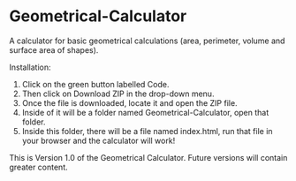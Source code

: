 # Geometrical-Calculator

A calculator for basic geometrical calculations (area, perimeter, volume and surface area of shapes).

Installation:
1) Click on the green button labelled Code.
2) Then click on Download ZIP in the drop-down menu.
3) Once the file is downloaded, locate it and open the ZIP file.
4) Inside of it will be a folder named Geometrical-Calculator, open that folder.
5) Inside this folder, there will be a file named index.html, run that file in your browser and the calculator will work!

This is Version 1.0 of the Geometrical Calculator. Future versions will contain greater content.
